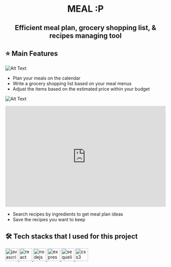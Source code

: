 <h1><p align="center"> MEAL :P</p></h1>
<h2><p align="center"> Efficient meal plan, grocery shopping list, & recipes managing tool</p></h2>

<!-- Plan your meals, manage your grocery shopping list within your budget, get meal plan ideas, and store your own recipes !  -->

## ⭐️ Main Features <br>

<!-- <img width="579" alt="Screen Shot 2021-01-21 at 12 30 54 PM" src="https://user-images.githubusercontent.com/42276116/105388367-8fe8c580-5be4-11eb-9213-59585e039d70.png"> -->

![Alt Text](https://thumbs.gfycat.com/FrightenedVibrantBarasingha-size_restricted.gif)

* Plan your meals on the calendar <br/>
* Write a grocery shopping list based on your meal menus<br/>
* Adjust the items based on the estimated price within your budget<br/>

![Alt Text](https://thumbs.gfycat.com/CleverCreamyFrigatebird-size_restricted.gif)

<div style='position:relative; padding-bottom:calc(54.17% + 44px)'><iframe src='https://gfycat.com/ifr/CleverCreamyFrigatebird' frameborder='0' scrolling='no' width='100%' height='100%' style='position:absolute;top:0;left:0;' allowfullscreen></iframe></div>

* Search recipes by ingredients to get meal plan ideas<br/>
* Save the recipes you want to keep<br/>

## 🛠 Tech stacks that I used for this project

<p align="left"> 
   <a href="https://developer.mozilla.org/en-US/docs/Web/JavaScript" target="_blank"> <img src="https://icongr.am/devicon/javascript-original.svg?size=128&color=currentColor" alt="javascript" width="40" height="40"/> </a> 
   <a href="https://reactjs.org/" target="_blank"> <img src="https://icongr.am/devicon/react-original.svg?size=128&color=currentColor" alt="react" width="40" height="40"/> </a> 
   <a href="https://nodejs.org" target="_blank"> <img src="https://icongr.am/devicon/nodejs-original-wordmark.svg?size=128&color=currentColor" alt="nodejs" width="40" height="40"/> </a> 
   <a href="https://expressjs.com" target="_blank"> <img src="https://icongr.am/devicon/express-original-wordmark.svg?size=128&color=currentColor" alt="express" width="40" height="40"/> </a> 
   <a href="https://sequelize.org/" target="_blank"> <img src="https://icongr.am/devicon/sequelize-original.svg?size=128&color=currentColor" alt="sequelizeORM" width="40" height="40"/> </a> 
   <a href="https://www.w3schools.com/css/" target="_blank"> <img src="https://icongr.am/devicon/css3-original-wordmark.svg?size=128&color=currentColor" alt="css3" width="40" height="40"/> </a> 
</p>
